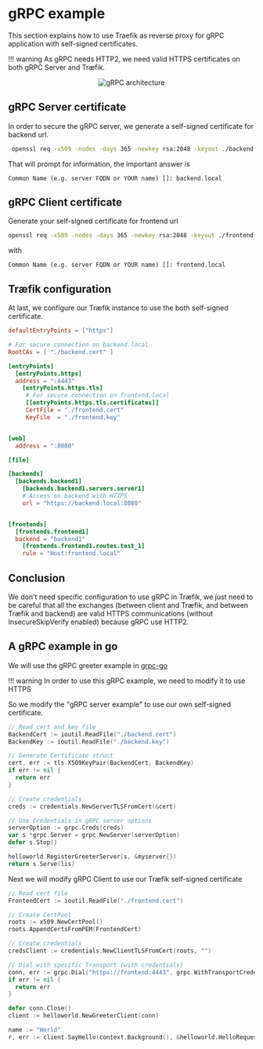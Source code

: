 # gRPC example

This section explains how to use Traefik as reverse proxy for gRPC application with self-signed certificates.

!!! warning
    As gRPC needs HTTP2, we need valid HTTPS certificates on both gRPC Server and Træfik.

<p align="center">
<img src="/img/grpc.svg" alt="gRPC architecture" title="gRPC architecture" />
</p>

## gRPC Server certificate
In order to secure the gRPC server, we generate a self-signed certificate for backend url.
```bash
 openssl req -x509 -nodes -days 365 -newkey rsa:2048 -keyout ./backend.key -out ./backend.crt
```

That will prompt for information, the important answer is
```
Common Name (e.g. server FQDN or YOUR name) []: backend.local
```

## gRPC Client certificate
Generate your self-signed certificate for frontend url
```bash
openssl req -x509 -nodes -days 365 -newkey rsa:2048 -keyout ./frontend.key -out ./frontend.crt
```
with
```
Common Name (e.g. server FQDN or YOUR name) []: frontend.local
```

## Træfik configuration

At last, we configure our Træfik instance to use the both self-signed certificate.

```toml
defaultEntryPoints = ["https"]

# For secure connection on backend.local
RootCAs = [ "./backend.cert" ]

[entryPoints]
  [entryPoints.https]
  address = ":4443"
    [entryPoints.https.tls]
     # For secure connection on frontend.local
     [[entryPoints.https.tls.certificates]]
     CertFile = "./frontend.cert"
     KeyFile  = "./frontend.key"


[web]
  address = ":8080"

[file]

[backends]
  [backends.backend1]
    [backends.backend1.servers.server1]
    # Access on backend with HTTPS
    url = "https://backend.local:8080"


[frontends]
  [frontends.frontend1]
  backend = "backend1"
    [frontends.frontend1.routes.test_1]
    rule = "Host:frontend.local"
```

## Conclusion

We don't need specific configuration to use gRPC in Træfik, we just need to be careful that all the exchanges (between client and Træfik, and between Træfik and backend) are valid HTTPS communications (without InsecureSkipVerify enabled) because gRPC use HTTP2.

## A gRPC example in go


We will use the gRPC greeter example in [grpc-go](https://github.com/grpc/grpc-go/tree/master/examples/helloworld)

!!! warning
    In order to use this gRPC example, we need to modify it to use HTTPS

So we modify the "gRPC server example" to use our own self-signed certificate.

```go
// Read cert and key file
BackendCert := ioutil.ReadFile("./backend.cert")
BackendKey := ioutil.ReadFile("./backend.key")

// Generate Certificate struct
cert, err := tls.X509KeyPair(BackendCert, BackendKey)
if err != nil {
  return err
}

// Create credentials
creds := credentials.NewServerTLSFromCert(&cert)

// Use Credentials in gRPC server options
serverOption := grpc.Creds(creds)
var s *grpc.Server = grpc.NewServer(serverOption)
defer s.Stop()

helloworld.RegisterGreeterServer(s, &myserver{})
return s.Serve(lis)
```

Next we will modify gRPC Client to use our Træfik self-signed certificate

```go
// Read cert file
FrontendCert := ioutil.ReadFile("./frontend.cert")

// Create CertPool
roots := x509.NewCertPool()
roots.AppendCertsFromPEM(FrontendCert)

// Create credentials
credsClient := credentials.NewClientTLSFromCert(roots, "")

// Dial with specific Transport (with credentials)
conn, err := grpc.Dial("https://frontend:4443", grpc.WithTransportCredentials(credsClient))
if err != nil {
  return err
}

defer conn.Close()
client := helloworld.NewGreeterClient(conn)

name := "World"
r, err := client.SayHello(context.Background(), &helloworld.HelloRequest{Name: name})
```

